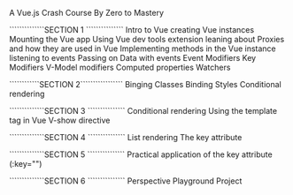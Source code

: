 A Vue.js Crash Course By Zero to Mastery

``````````````SECTION 1 ```````````````
Intro to Vue
creating Vue instances
Mounting the Vue app
Using Vue dev tools extension
leaning about Proxies and how they are used in Vue
Implementing methods in the Vue instance
listening to events
Passing on Data with events
Event Modifiers
Key Modifiers
V-Model modifiers
Computed properties
Watchers


````````````SECTION 2`````````````````
Binging Classes
Binding Styles
Conditional rendering

``````````````SECTION 3 ```````````````
Conditional rendering
Using the template tag in Vue
V-show directive

``````````````SECTION 4 ```````````````
List rendering
The key attribute

``````````````SECTION 5 ```````````````
Practical application of the key attribute (:key="")


``````````````SECTION 6 ```````````````
Perspective Playground Project
